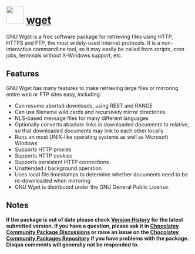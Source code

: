 # <img src="https://cdn.jsdelivr.net/gh/chocolatey-community/chocolatey-packages@46ec3b4a65a31782b27c114c92155810d2f781a0/icons/wget.png" width="48" height="48"/> [wget](https://chocolatey.org/packages/wget)

GNU Wget is a free software package for retrieving files using HTTP, HTTPS and FTP, the most widely-used Internet protocols. It is a non-interactive commandline tool, so it may easily be called from scripts, cron jobs, terminals without X-Windows support, etc.

## Features

GNU Wget has many features to make retrieving large files or mirroring entire web or FTP sites easy, including:

* Can resume aborted downloads, using REST and RANGE
* Can use filename wild cards and recursively mirror directories
* NLS-based message files for many different languages
* Optionally converts absolute links in downloaded documents to relative, so that downloaded documents may link to each other locally
* Runs on most UNIX-like operating systems as well as Microsoft Windows
* Supports HTTP proxies
* Supports HTTP cookies
* Supports persistent HTTP connections
* Unattended / background operation
* Uses local file timestamps to determine whether documents need to be re-downloaded when mirroring
* GNU Wget is distributed under the GNU General Public License.

## Notes

**If the package is out of date please check [Version History](#versionhistory) for the latest submitted version. If you have a question, please ask it in [Chocolatey Community Package Discussions](https://github.com/chocolatey-community/chocolatey-packages/discussions) or raise an issue on the [Chocolatey Community Packages Repository](https://github.com/chocolatey-community/chocolatey-packages/issues) if you have problems with the package. Disqus comments will generally not be responded to.**
